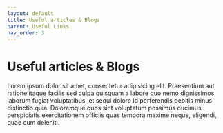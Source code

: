 ```yaml
---
layout: default
title: Useful articles & Blogs
parent: Useful Links
nav_order: 3
---
```


# Useful articles & Blogs

Lorem ipsum dolor sit amet, consectetur adipisicing elit. Praesentium aut ratione itaque facilis sed culpa quisquam a labore quo nemo dignissimos laborum fugiat voluptatibus, et sequi dolore id perferendis debitis minus distinctio quia. Doloremque quos sint voluptatum possimus ducimus perspiciatis exercitationem officiis quas tempora maxime neque, eligendi, quae cum deleniti.
